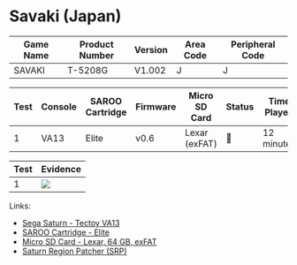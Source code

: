 # Savaki (Japan)

| Game Name | Product Number | Version | Area Code | Peripheral Code |
| --------- | -------------- | ------- | --------- | --------------- |
| SAVAKI    | T-5208G        | V1.002  | J         | J               |

| Test | Console | SAROO Cartridge | Firmware | Micro SD Card | Status | Time Played |
| ---- | ------- | --------------- | -------- | ------------- | ------ | ----------- |
| 1    | VA13    | Elite           | v0.6     | Lexar (exFAT) | :100:  | 12 minutes  |

| Test | Evidence                                                                                         |
| ---- | ------------------------------------------------------------------------------------------------ |
| 1    | [![](https://img.youtube.com/vi/iGFaf8ikGjU/0.jpg)](https://www.youtube.com/watch?v=iGFaf8ikGjU) |

Links:

- [Sega Saturn - Tectoy VA13](../../../Info/Consoles/VA13/README.md)
- [SAROO Cartridge - Elite](../../../../Info/Cartridges/GuangzhouSanStarOnlineShop/1.6/README.md)
- [Micro SD Card - Lexar, 64 GB, exFAT](../../../../Info/SdCards/Lexar/64GB/exfat/README.md)
- [Saturn Region Patcher (SRP)](https://segaxtreme.net/resources/saturn-region-patcher.81/download)
